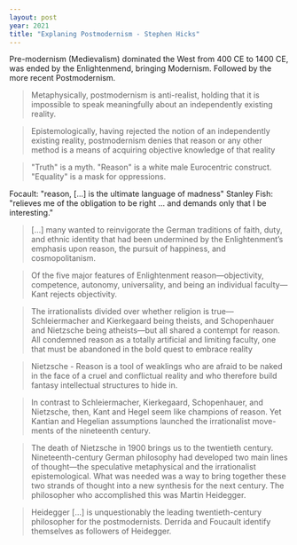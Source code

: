 ```yaml
---
layout: post
year: 2021
title: "Explaning Postmodernism - Stephen Hicks"
---
```


Pre-modernism (Medievalism) dominated the West from 400 CE to 1400 CE, was ended by the Enlightenmend, bringing Modernism. Followed by the more recent Postmodernism.

> Metaphysically, postmodernism is anti-realist, holding that it is impossible to speak meaningfully about an independently existing reality.

> Epistemologically, having rejected the notion of an independently existing reality, postmodernism denies that reason or any other method is a means of acquiring objective knowledge of that reality

> "Truth" is a myth. "Reason" is a white male Eurocentric construct. "Equality" is a mask for oppressions.

Focault: "reason, [...] is the ultimate language of madness"
Stanley Fish: "relieves me of the obligation to be right ... and demands only that I be interesting."

> [...] many wanted to reinvigorate the German traditions of faith, duty, and ethnic identity that had been undermined by the Enlightenment’s emphasis upon reason, the pursuit of happiness, and cosmopolitanism.

> Of the five major features of Enlightenment reason—objectivity, competence, autonomy, universality, and being an individual faculty—Kant rejects objectivity.

> The irrationalists divided over whether religion is true—Schleiermacher and Kierkegaard being theists, and Schopenhauer and Nietzsche being atheists—but all shared a contempt for reason. All condemned reason as a totally artificial and limiting faculty, one that must be abandoned in the bold quest to embrace reality

> Nietzsche - Reason is a tool of weaklings who are afraid to be naked in the face of a cruel and conflictual reality and who therefore build fantasy intellectual structures to hide in.

> In contrast to Schleiermacher, Kierkegaard, Schopenhauer, and Nietzsche, then, Kant and Hegel seem like champions of reason. Yet Kantian and Hegelian assumptions launched the irrationalist move-ments of the nineteenth century.

> The death of Nietzsche in 1900 brings us to the twentieth century. Nineteenth-century German philosophy had developed two main lines of thought—the speculative metaphysical and the irrationalist epistemological. What was needed was a way to bring together these two strands of thought into a new synthesis for the next century. The philosopher who accomplished this was Martin Heidegger.

> Heidegger [...] is unquestionably the leading twentieth-century philosopher for the postmodernists. Derrida and Foucault identify themselves as followers of Heidegger.


